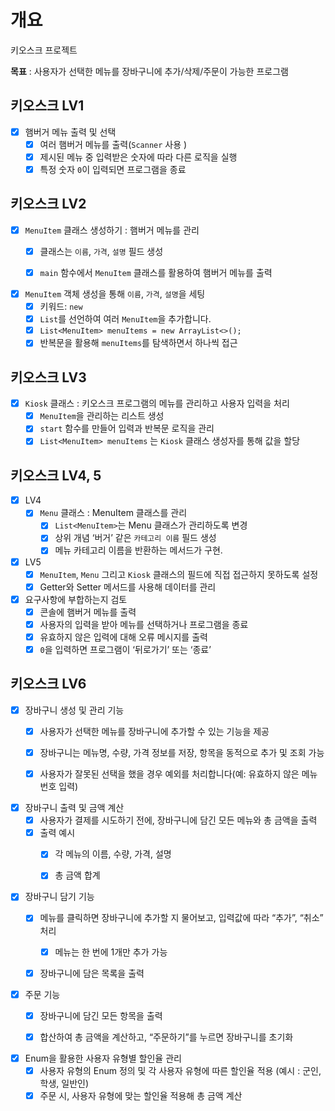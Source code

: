 # 개요
키오스크 프로젝트

<b>목표</b> :  사용자가 선택한 메뉴를 장바구니에 추가/삭제/주문이 가능한 프로그램 

## 키오스크 LV1
- [x] 햄버거 메뉴 출력 및 선택
    - [x] 여러 햄버거 메뉴를 출력(`Scanner` 사용 )
    - [x] 제시된 메뉴 중 입력받은 숫자에 따라 다른 로직을 실행
    - [x] 특정 숫자 `0`이 입력되면 프로그램을 종료

## 키오스크 LV2
- [x] `MenuItem` 클래스 생성하기 : 햄버거 메뉴를 관리
    - [x] 클래스는 `이름`, `가격`, `설명` 필드 생성
    - [x] `main` 함수에서 `MenuItem` 클래스를 활용하여 햄버거 메뉴를 출력


- [x] `MenuItem` 객체 생성을 통해 `이름`, `가격`, `설명`을 세팅
    - [x] 키워드: `new`
    - [x] `List`를 선언하여 여러 `MenuItem`을 추가합니다.
    - [x] `List<MenuItem> menuItems = new ArrayList<>();`
    - [x] 반복문을 활용해 `menuItems`를 탐색하면서 하나씩 접근

## 키오스크 LV3
- [x] `Kiosk` 클래스 : 키오스크 프로그램의 메뉴를 관리하고 사용자 입력을 처리
    - [x]  `MenuItem`을 관리하는 리스트 생성
    - [x]  `start` 함수를 만들어 입력과 반복문 로직을 관리
    - [x]  `List<MenuItem> menuItems` 는 `Kiosk` 클래스 생성자를 통해 값을 할당

## 키오스크 LV4, 5
- [x] LV4
    - [x] `Menu` 클래스 : MenuItem 클래스를 관리
        - [x] `List<MenuItem>`는 Menu 클래스가 관리하도록 변경
        - [x] 상위 개념 ‘버거’ 같은 `카테고리 이름` 필드 생성
        - [x] 메뉴 카테고리 이름을 반환하는 메서드가 구현.

-[X] LV5
    - [x]  `MenuItem`, `Menu` 그리고 `Kiosk` 클래스의 필드에 직접 접근하지 못하도록 설정
    - [x]  Getter와 Setter 메서드를 사용해 데이터를 관리

- [x] 요구사항에 부합하는지 검토
  - [x]  콘솔에 햄버거 메뉴를 출력
  - [x]  사용자의 입력을 받아 메뉴를 선택하거나 프로그램을 종료
  - [x]  유효하지 않은 입력에 대해 오류 메시지를 출력
  - [x]  `0`을 입력하면 프로그램이 ‘뒤로가기’ 또는 ‘종료’

## 키오스크 LV6
- [x] 장바구니 생성 및 관리 기능
    - [x] 사용자가 선택한 메뉴를 장바구니에 추가할 수 있는 기능을 제공
    - [x] 장바구니는 메뉴명, 수량, 가격 정보를 저장, 항목을 동적으로 추가 및 조회 가능
    - [x] 사용자가 잘못된 선택을 했을 경우 예외를 처리합니다(예: 유효하지 않은 메뉴 번호 입력)


- [x] 장바구니 출력 및 금액 계산
    - [x] 사용자가 결제를 시도하기 전에, 장바구니에 담긴 모든 메뉴와 총 금액을 출력
    - [x] 출력 예시
        - [x] 각 메뉴의 이름, 수량, 가격, 설명
        - [x] 총 금액 합계


- [x] 장바구니 담기 기능
    - [x] 메뉴를 클릭하면 장바구니에 추가할 지 물어보고, 입력값에 따라 “추가”, “취소” 처리
        - [x] 메뉴는 한 번에 1개만 추가 가능
    - [x] 장바구니에 담은 목록을 출력


- [x] 주문 기능
    - [x] 장바구니에 담긴 모든 항목을 출력
    - [x] 합산하여 총 금액을 계산하고, “주문하기”를 누르면 장바구니를 초기화


- [x] Enum을 활용한 사용자 유형별 할인율 관리
    - [x]  사용자 유형의 Enum 정의 및 각 사용자 유형에 따른 할인율 적용 (예시 : 군인, 학생, 일반인)
    - [x]  주문 시, 사용자 유형에 맞는 할인율 적용해 총 금액 계산